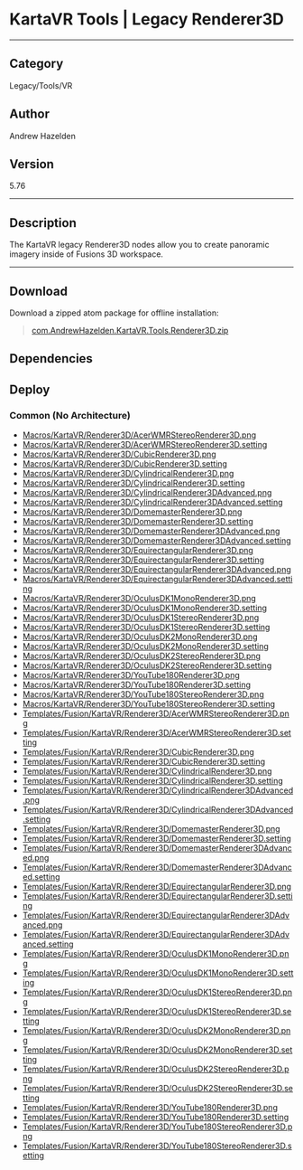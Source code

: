 # KartaVR Tools | Legacy Renderer3D
___

## Category
Legacy/Tools/VR

## Author
Andrew Hazelden

## Version
5.76

___

## Description
<p>The KartaVR legacy Renderer3D nodes allow you to create panoramic imagery inside of Fusions 3D workspace.</p>

___

## Download

Download a zipped atom package for offline installation:
> [com.AndrewHazelden.KartaVR.Tools.Renderer3D.zip](https://gitlab.com/WeSuckLess/Reactor/-/archive/master/Reactor-master.zip?path=Atoms/com.AndrewHazelden.KartaVR.Tools.Renderer3D)  

## Dependencies

## Deploy

### Common (No Architecture)

<ul>
<li><a href="https://gitlab.com/WeSuckLess/Reactor/-/blob/master/Atoms/com.AndrewHazelden.KartaVR.Tools.Renderer3D/Macros/KartaVR/Renderer3D/AcerWMRStereoRenderer3D.png?ref_type=heads">Macros/KartaVR/Renderer3D/AcerWMRStereoRenderer3D.png</a></li>
<li><a href="https://gitlab.com/WeSuckLess/Reactor/-/blob/master/Atoms/com.AndrewHazelden.KartaVR.Tools.Renderer3D/Macros/KartaVR/Renderer3D/AcerWMRStereoRenderer3D.setting?ref_type=heads">Macros/KartaVR/Renderer3D/AcerWMRStereoRenderer3D.setting</a></li>
<li><a href="https://gitlab.com/WeSuckLess/Reactor/-/blob/master/Atoms/com.AndrewHazelden.KartaVR.Tools.Renderer3D/Macros/KartaVR/Renderer3D/CubicRenderer3D.png?ref_type=heads">Macros/KartaVR/Renderer3D/CubicRenderer3D.png</a></li>
<li><a href="https://gitlab.com/WeSuckLess/Reactor/-/blob/master/Atoms/com.AndrewHazelden.KartaVR.Tools.Renderer3D/Macros/KartaVR/Renderer3D/CubicRenderer3D.setting?ref_type=heads">Macros/KartaVR/Renderer3D/CubicRenderer3D.setting</a></li>
<li><a href="https://gitlab.com/WeSuckLess/Reactor/-/blob/master/Atoms/com.AndrewHazelden.KartaVR.Tools.Renderer3D/Macros/KartaVR/Renderer3D/CylindricalRenderer3D.png?ref_type=heads">Macros/KartaVR/Renderer3D/CylindricalRenderer3D.png</a></li>
<li><a href="https://gitlab.com/WeSuckLess/Reactor/-/blob/master/Atoms/com.AndrewHazelden.KartaVR.Tools.Renderer3D/Macros/KartaVR/Renderer3D/CylindricalRenderer3D.setting?ref_type=heads">Macros/KartaVR/Renderer3D/CylindricalRenderer3D.setting</a></li>
<li><a href="https://gitlab.com/WeSuckLess/Reactor/-/blob/master/Atoms/com.AndrewHazelden.KartaVR.Tools.Renderer3D/Macros/KartaVR/Renderer3D/CylindricalRenderer3DAdvanced.png?ref_type=heads">Macros/KartaVR/Renderer3D/CylindricalRenderer3DAdvanced.png</a></li>
<li><a href="https://gitlab.com/WeSuckLess/Reactor/-/blob/master/Atoms/com.AndrewHazelden.KartaVR.Tools.Renderer3D/Macros/KartaVR/Renderer3D/CylindricalRenderer3DAdvanced.setting?ref_type=heads">Macros/KartaVR/Renderer3D/CylindricalRenderer3DAdvanced.setting</a></li>
<li><a href="https://gitlab.com/WeSuckLess/Reactor/-/blob/master/Atoms/com.AndrewHazelden.KartaVR.Tools.Renderer3D/Macros/KartaVR/Renderer3D/DomemasterRenderer3D.png?ref_type=heads">Macros/KartaVR/Renderer3D/DomemasterRenderer3D.png</a></li>
<li><a href="https://gitlab.com/WeSuckLess/Reactor/-/blob/master/Atoms/com.AndrewHazelden.KartaVR.Tools.Renderer3D/Macros/KartaVR/Renderer3D/DomemasterRenderer3D.setting?ref_type=heads">Macros/KartaVR/Renderer3D/DomemasterRenderer3D.setting</a></li>
<li><a href="https://gitlab.com/WeSuckLess/Reactor/-/blob/master/Atoms/com.AndrewHazelden.KartaVR.Tools.Renderer3D/Macros/KartaVR/Renderer3D/DomemasterRenderer3DAdvanced.png?ref_type=heads">Macros/KartaVR/Renderer3D/DomemasterRenderer3DAdvanced.png</a></li>
<li><a href="https://gitlab.com/WeSuckLess/Reactor/-/blob/master/Atoms/com.AndrewHazelden.KartaVR.Tools.Renderer3D/Macros/KartaVR/Renderer3D/DomemasterRenderer3DAdvanced.setting?ref_type=heads">Macros/KartaVR/Renderer3D/DomemasterRenderer3DAdvanced.setting</a></li>
<li><a href="https://gitlab.com/WeSuckLess/Reactor/-/blob/master/Atoms/com.AndrewHazelden.KartaVR.Tools.Renderer3D/Macros/KartaVR/Renderer3D/EquirectangularRenderer3D.png?ref_type=heads">Macros/KartaVR/Renderer3D/EquirectangularRenderer3D.png</a></li>
<li><a href="https://gitlab.com/WeSuckLess/Reactor/-/blob/master/Atoms/com.AndrewHazelden.KartaVR.Tools.Renderer3D/Macros/KartaVR/Renderer3D/EquirectangularRenderer3D.setting?ref_type=heads">Macros/KartaVR/Renderer3D/EquirectangularRenderer3D.setting</a></li>
<li><a href="https://gitlab.com/WeSuckLess/Reactor/-/blob/master/Atoms/com.AndrewHazelden.KartaVR.Tools.Renderer3D/Macros/KartaVR/Renderer3D/EquirectangularRenderer3DAdvanced.png?ref_type=heads">Macros/KartaVR/Renderer3D/EquirectangularRenderer3DAdvanced.png</a></li>
<li><a href="https://gitlab.com/WeSuckLess/Reactor/-/blob/master/Atoms/com.AndrewHazelden.KartaVR.Tools.Renderer3D/Macros/KartaVR/Renderer3D/EquirectangularRenderer3DAdvanced.setting?ref_type=heads">Macros/KartaVR/Renderer3D/EquirectangularRenderer3DAdvanced.setting</a></li>
<li><a href="https://gitlab.com/WeSuckLess/Reactor/-/blob/master/Atoms/com.AndrewHazelden.KartaVR.Tools.Renderer3D/Macros/KartaVR/Renderer3D/OculusDK1MonoRenderer3D.png?ref_type=heads">Macros/KartaVR/Renderer3D/OculusDK1MonoRenderer3D.png</a></li>
<li><a href="https://gitlab.com/WeSuckLess/Reactor/-/blob/master/Atoms/com.AndrewHazelden.KartaVR.Tools.Renderer3D/Macros/KartaVR/Renderer3D/OculusDK1MonoRenderer3D.setting?ref_type=heads">Macros/KartaVR/Renderer3D/OculusDK1MonoRenderer3D.setting</a></li>
<li><a href="https://gitlab.com/WeSuckLess/Reactor/-/blob/master/Atoms/com.AndrewHazelden.KartaVR.Tools.Renderer3D/Macros/KartaVR/Renderer3D/OculusDK1StereoRenderer3D.png?ref_type=heads">Macros/KartaVR/Renderer3D/OculusDK1StereoRenderer3D.png</a></li>
<li><a href="https://gitlab.com/WeSuckLess/Reactor/-/blob/master/Atoms/com.AndrewHazelden.KartaVR.Tools.Renderer3D/Macros/KartaVR/Renderer3D/OculusDK1StereoRenderer3D.setting?ref_type=heads">Macros/KartaVR/Renderer3D/OculusDK1StereoRenderer3D.setting</a></li>
<li><a href="https://gitlab.com/WeSuckLess/Reactor/-/blob/master/Atoms/com.AndrewHazelden.KartaVR.Tools.Renderer3D/Macros/KartaVR/Renderer3D/OculusDK2MonoRenderer3D.png?ref_type=heads">Macros/KartaVR/Renderer3D/OculusDK2MonoRenderer3D.png</a></li>
<li><a href="https://gitlab.com/WeSuckLess/Reactor/-/blob/master/Atoms/com.AndrewHazelden.KartaVR.Tools.Renderer3D/Macros/KartaVR/Renderer3D/OculusDK2MonoRenderer3D.setting?ref_type=heads">Macros/KartaVR/Renderer3D/OculusDK2MonoRenderer3D.setting</a></li>
<li><a href="https://gitlab.com/WeSuckLess/Reactor/-/blob/master/Atoms/com.AndrewHazelden.KartaVR.Tools.Renderer3D/Macros/KartaVR/Renderer3D/OculusDK2StereoRenderer3D.png?ref_type=heads">Macros/KartaVR/Renderer3D/OculusDK2StereoRenderer3D.png</a></li>
<li><a href="https://gitlab.com/WeSuckLess/Reactor/-/blob/master/Atoms/com.AndrewHazelden.KartaVR.Tools.Renderer3D/Macros/KartaVR/Renderer3D/OculusDK2StereoRenderer3D.setting?ref_type=heads">Macros/KartaVR/Renderer3D/OculusDK2StereoRenderer3D.setting</a></li>
<li><a href="https://gitlab.com/WeSuckLess/Reactor/-/blob/master/Atoms/com.AndrewHazelden.KartaVR.Tools.Renderer3D/Macros/KartaVR/Renderer3D/YouTube180Renderer3D.png?ref_type=heads">Macros/KartaVR/Renderer3D/YouTube180Renderer3D.png</a></li>
<li><a href="https://gitlab.com/WeSuckLess/Reactor/-/blob/master/Atoms/com.AndrewHazelden.KartaVR.Tools.Renderer3D/Macros/KartaVR/Renderer3D/YouTube180Renderer3D.setting?ref_type=heads">Macros/KartaVR/Renderer3D/YouTube180Renderer3D.setting</a></li>
<li><a href="https://gitlab.com/WeSuckLess/Reactor/-/blob/master/Atoms/com.AndrewHazelden.KartaVR.Tools.Renderer3D/Macros/KartaVR/Renderer3D/YouTube180StereoRenderer3D.png?ref_type=heads">Macros/KartaVR/Renderer3D/YouTube180StereoRenderer3D.png</a></li>
<li><a href="https://gitlab.com/WeSuckLess/Reactor/-/blob/master/Atoms/com.AndrewHazelden.KartaVR.Tools.Renderer3D/Macros/KartaVR/Renderer3D/YouTube180StereoRenderer3D.setting?ref_type=heads">Macros/KartaVR/Renderer3D/YouTube180StereoRenderer3D.setting</a></li>
<li><a href="https://gitlab.com/WeSuckLess/Reactor/-/blob/master/Atoms/com.AndrewHazelden.KartaVR.Tools.Renderer3D/Templates/Fusion/KartaVR/Renderer3D/AcerWMRStereoRenderer3D.png?ref_type=heads">Templates/Fusion/KartaVR/Renderer3D/AcerWMRStereoRenderer3D.png</a></li>
<li><a href="https://gitlab.com/WeSuckLess/Reactor/-/blob/master/Atoms/com.AndrewHazelden.KartaVR.Tools.Renderer3D/Templates/Fusion/KartaVR/Renderer3D/AcerWMRStereoRenderer3D.setting?ref_type=heads">Templates/Fusion/KartaVR/Renderer3D/AcerWMRStereoRenderer3D.setting</a></li>
<li><a href="https://gitlab.com/WeSuckLess/Reactor/-/blob/master/Atoms/com.AndrewHazelden.KartaVR.Tools.Renderer3D/Templates/Fusion/KartaVR/Renderer3D/CubicRenderer3D.png?ref_type=heads">Templates/Fusion/KartaVR/Renderer3D/CubicRenderer3D.png</a></li>
<li><a href="https://gitlab.com/WeSuckLess/Reactor/-/blob/master/Atoms/com.AndrewHazelden.KartaVR.Tools.Renderer3D/Templates/Fusion/KartaVR/Renderer3D/CubicRenderer3D.setting?ref_type=heads">Templates/Fusion/KartaVR/Renderer3D/CubicRenderer3D.setting</a></li>
<li><a href="https://gitlab.com/WeSuckLess/Reactor/-/blob/master/Atoms/com.AndrewHazelden.KartaVR.Tools.Renderer3D/Templates/Fusion/KartaVR/Renderer3D/CylindricalRenderer3D.png?ref_type=heads">Templates/Fusion/KartaVR/Renderer3D/CylindricalRenderer3D.png</a></li>
<li><a href="https://gitlab.com/WeSuckLess/Reactor/-/blob/master/Atoms/com.AndrewHazelden.KartaVR.Tools.Renderer3D/Templates/Fusion/KartaVR/Renderer3D/CylindricalRenderer3D.setting?ref_type=heads">Templates/Fusion/KartaVR/Renderer3D/CylindricalRenderer3D.setting</a></li>
<li><a href="https://gitlab.com/WeSuckLess/Reactor/-/blob/master/Atoms/com.AndrewHazelden.KartaVR.Tools.Renderer3D/Templates/Fusion/KartaVR/Renderer3D/CylindricalRenderer3DAdvanced.png?ref_type=heads">Templates/Fusion/KartaVR/Renderer3D/CylindricalRenderer3DAdvanced.png</a></li>
<li><a href="https://gitlab.com/WeSuckLess/Reactor/-/blob/master/Atoms/com.AndrewHazelden.KartaVR.Tools.Renderer3D/Templates/Fusion/KartaVR/Renderer3D/CylindricalRenderer3DAdvanced.setting?ref_type=heads">Templates/Fusion/KartaVR/Renderer3D/CylindricalRenderer3DAdvanced.setting</a></li>
<li><a href="https://gitlab.com/WeSuckLess/Reactor/-/blob/master/Atoms/com.AndrewHazelden.KartaVR.Tools.Renderer3D/Templates/Fusion/KartaVR/Renderer3D/DomemasterRenderer3D.png?ref_type=heads">Templates/Fusion/KartaVR/Renderer3D/DomemasterRenderer3D.png</a></li>
<li><a href="https://gitlab.com/WeSuckLess/Reactor/-/blob/master/Atoms/com.AndrewHazelden.KartaVR.Tools.Renderer3D/Templates/Fusion/KartaVR/Renderer3D/DomemasterRenderer3D.setting?ref_type=heads">Templates/Fusion/KartaVR/Renderer3D/DomemasterRenderer3D.setting</a></li>
<li><a href="https://gitlab.com/WeSuckLess/Reactor/-/blob/master/Atoms/com.AndrewHazelden.KartaVR.Tools.Renderer3D/Templates/Fusion/KartaVR/Renderer3D/DomemasterRenderer3DAdvanced.png?ref_type=heads">Templates/Fusion/KartaVR/Renderer3D/DomemasterRenderer3DAdvanced.png</a></li>
<li><a href="https://gitlab.com/WeSuckLess/Reactor/-/blob/master/Atoms/com.AndrewHazelden.KartaVR.Tools.Renderer3D/Templates/Fusion/KartaVR/Renderer3D/DomemasterRenderer3DAdvanced.setting?ref_type=heads">Templates/Fusion/KartaVR/Renderer3D/DomemasterRenderer3DAdvanced.setting</a></li>
<li><a href="https://gitlab.com/WeSuckLess/Reactor/-/blob/master/Atoms/com.AndrewHazelden.KartaVR.Tools.Renderer3D/Templates/Fusion/KartaVR/Renderer3D/EquirectangularRenderer3D.png?ref_type=heads">Templates/Fusion/KartaVR/Renderer3D/EquirectangularRenderer3D.png</a></li>
<li><a href="https://gitlab.com/WeSuckLess/Reactor/-/blob/master/Atoms/com.AndrewHazelden.KartaVR.Tools.Renderer3D/Templates/Fusion/KartaVR/Renderer3D/EquirectangularRenderer3D.setting?ref_type=heads">Templates/Fusion/KartaVR/Renderer3D/EquirectangularRenderer3D.setting</a></li>
<li><a href="https://gitlab.com/WeSuckLess/Reactor/-/blob/master/Atoms/com.AndrewHazelden.KartaVR.Tools.Renderer3D/Templates/Fusion/KartaVR/Renderer3D/EquirectangularRenderer3DAdvanced.png?ref_type=heads">Templates/Fusion/KartaVR/Renderer3D/EquirectangularRenderer3DAdvanced.png</a></li>
<li><a href="https://gitlab.com/WeSuckLess/Reactor/-/blob/master/Atoms/com.AndrewHazelden.KartaVR.Tools.Renderer3D/Templates/Fusion/KartaVR/Renderer3D/EquirectangularRenderer3DAdvanced.setting?ref_type=heads">Templates/Fusion/KartaVR/Renderer3D/EquirectangularRenderer3DAdvanced.setting</a></li>
<li><a href="https://gitlab.com/WeSuckLess/Reactor/-/blob/master/Atoms/com.AndrewHazelden.KartaVR.Tools.Renderer3D/Templates/Fusion/KartaVR/Renderer3D/OculusDK1MonoRenderer3D.png?ref_type=heads">Templates/Fusion/KartaVR/Renderer3D/OculusDK1MonoRenderer3D.png</a></li>
<li><a href="https://gitlab.com/WeSuckLess/Reactor/-/blob/master/Atoms/com.AndrewHazelden.KartaVR.Tools.Renderer3D/Templates/Fusion/KartaVR/Renderer3D/OculusDK1MonoRenderer3D.setting?ref_type=heads">Templates/Fusion/KartaVR/Renderer3D/OculusDK1MonoRenderer3D.setting</a></li>
<li><a href="https://gitlab.com/WeSuckLess/Reactor/-/blob/master/Atoms/com.AndrewHazelden.KartaVR.Tools.Renderer3D/Templates/Fusion/KartaVR/Renderer3D/OculusDK1StereoRenderer3D.png?ref_type=heads">Templates/Fusion/KartaVR/Renderer3D/OculusDK1StereoRenderer3D.png</a></li>
<li><a href="https://gitlab.com/WeSuckLess/Reactor/-/blob/master/Atoms/com.AndrewHazelden.KartaVR.Tools.Renderer3D/Templates/Fusion/KartaVR/Renderer3D/OculusDK1StereoRenderer3D.setting?ref_type=heads">Templates/Fusion/KartaVR/Renderer3D/OculusDK1StereoRenderer3D.setting</a></li>
<li><a href="https://gitlab.com/WeSuckLess/Reactor/-/blob/master/Atoms/com.AndrewHazelden.KartaVR.Tools.Renderer3D/Templates/Fusion/KartaVR/Renderer3D/OculusDK2MonoRenderer3D.png?ref_type=heads">Templates/Fusion/KartaVR/Renderer3D/OculusDK2MonoRenderer3D.png</a></li>
<li><a href="https://gitlab.com/WeSuckLess/Reactor/-/blob/master/Atoms/com.AndrewHazelden.KartaVR.Tools.Renderer3D/Templates/Fusion/KartaVR/Renderer3D/OculusDK2MonoRenderer3D.setting?ref_type=heads">Templates/Fusion/KartaVR/Renderer3D/OculusDK2MonoRenderer3D.setting</a></li>
<li><a href="https://gitlab.com/WeSuckLess/Reactor/-/blob/master/Atoms/com.AndrewHazelden.KartaVR.Tools.Renderer3D/Templates/Fusion/KartaVR/Renderer3D/OculusDK2StereoRenderer3D.png?ref_type=heads">Templates/Fusion/KartaVR/Renderer3D/OculusDK2StereoRenderer3D.png</a></li>
<li><a href="https://gitlab.com/WeSuckLess/Reactor/-/blob/master/Atoms/com.AndrewHazelden.KartaVR.Tools.Renderer3D/Templates/Fusion/KartaVR/Renderer3D/OculusDK2StereoRenderer3D.setting?ref_type=heads">Templates/Fusion/KartaVR/Renderer3D/OculusDK2StereoRenderer3D.setting</a></li>
<li><a href="https://gitlab.com/WeSuckLess/Reactor/-/blob/master/Atoms/com.AndrewHazelden.KartaVR.Tools.Renderer3D/Templates/Fusion/KartaVR/Renderer3D/YouTube180Renderer3D.png?ref_type=heads">Templates/Fusion/KartaVR/Renderer3D/YouTube180Renderer3D.png</a></li>
<li><a href="https://gitlab.com/WeSuckLess/Reactor/-/blob/master/Atoms/com.AndrewHazelden.KartaVR.Tools.Renderer3D/Templates/Fusion/KartaVR/Renderer3D/YouTube180Renderer3D.setting?ref_type=heads">Templates/Fusion/KartaVR/Renderer3D/YouTube180Renderer3D.setting</a></li>
<li><a href="https://gitlab.com/WeSuckLess/Reactor/-/blob/master/Atoms/com.AndrewHazelden.KartaVR.Tools.Renderer3D/Templates/Fusion/KartaVR/Renderer3D/YouTube180StereoRenderer3D.png?ref_type=heads">Templates/Fusion/KartaVR/Renderer3D/YouTube180StereoRenderer3D.png</a></li>
<li><a href="https://gitlab.com/WeSuckLess/Reactor/-/blob/master/Atoms/com.AndrewHazelden.KartaVR.Tools.Renderer3D/Templates/Fusion/KartaVR/Renderer3D/YouTube180StereoRenderer3D.setting?ref_type=heads">Templates/Fusion/KartaVR/Renderer3D/YouTube180StereoRenderer3D.setting</a></li>
</ul>
